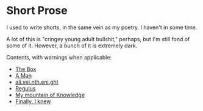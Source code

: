 # Short Prose

I used to write shorts, in the same vein as my poetry. I haven't in some time.

A lot of this is "cringey young adult bullshit," perhaps, but I'm still fond of
some of it. However, a bunch of it is extremely dark.

Contents, with warnings when applicable:

- [The Box](the-box.md)
- [A Man](a-man.md)
- [ali.vei.nth.eni.ght](alive-in-the-night.md)
- [Regulus](regulus.md)
- [My mountain of Knowledge](my-mountain-of-knowledge.md)
- [Finally, I knew](finally-i-knew.md)

